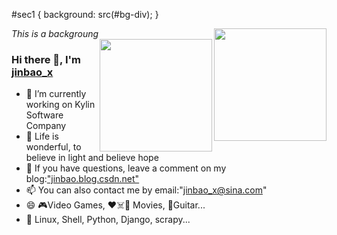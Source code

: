 #sec1 {
	background: src(#bg-div);
}
<section id="sec1">
<div id="bg-div">
<em>This is a backgroung</em>
<img align="right" src="https://img-blog.csdnimg.cn/20201026100921589.gif" height="180">
<div>
</section>



<div float=right style="background-color:red;">
<img align="right" src="https://img-blog.csdnimg.cn/20201026100921589.gif" height="180">
</div>

### Hi there 👋, I'm [jinbao_x](https://github.com/jinbao-x)<br>
- 🔭 I’m currently working on Kylin Software Company<br>
- 🌱 Life is wonderful, to believe in light and believe hope<br>
- 💬 If you have questions, leave a comment on my blog:["jinbao.blog.csdn.net"](https://jinbao.blog.csdn.net)<br>
- 📫 You can also contact me by email:"jinbao_x@sina.com"<br>
- 😄 🎮Video Games, ❤️☠️🤖 Movies, 🎸Guitar...<br>
- 📙 Linux, Shell, Python, Django, scrapy...<br>
